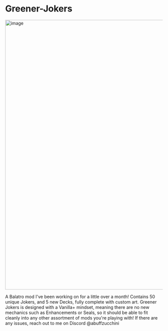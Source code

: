 # Greener-Jokers
<img width="1144" height="863" alt="image" src="https://github.com/user-attachments/assets/d8cfe408-4dcb-4770-9c87-ef5ae1b237fe" />

A Balatro mod I've been working on for a little over a month! Contains 50 unique Jokers, and 5 new Decks, fully complete with custom art.
Greener Jokers is designed with a Vanilla+ mindset, meaning there are no new mechanics such as Enhancements or Seals, so it should be able to fit cleanly into any other assortment of mods you're playing with! If there are any issues, reach out to me on Discord @abuffzucchini
